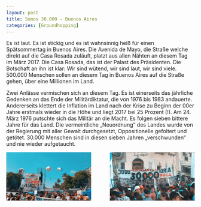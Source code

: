 ```yaml
---
layout: post
title: Somos 30.000 - Buenos Aires
categories: [Groundhopping]
---
```


Es ist laut. Es ist stickig und es ist wahnsinnig heiß für einen Spätsommertag in Buenos Aires. Die Avenida de Mayo, die Straße welche direkt auf die Casa Rosada zuläuft, platzt aus allen Nähten an diesem Tag im März 2017. Die Casa Rosada, das ist der Palast des Präsidenten. Die Botschaft an ihn ist klar: Wir sind wütend, wir sind laut, wir sind viele. 500.000 Menschen sollen an diesem Tag in Buenos Aires auf die Straße gehen, über eine Millionen im Land.

Zwei Anlässe vermischen sich an diesem Tag. Es ist einerseits das jährliche Gedenken an das Ende der Militärdiktatur, die von 1976 bis 1983 andauerte. Andererseits klettert die Inflation im Land nach der Krise zu Beginn der 00er Jahre erstmals wieder in die Höhe und liegt 2017 bei 25 Prozent (!). Am 24. März 1976 putschte sich das Militär an die Macht. Es folgen sieben bittere Jahre für das Land. Die vermeintliche „Neuordnung“ des Landes wurde von der Regierung mit aller Gewalt durchgesetzt, Oppositionelle gefoltert und getötet. 30.000 Menschen sind in diesen sieben Jahren „verschwunden“ und nie wieder aufgetaucht.

<div style="display: flex; justify-content: space-between;">
    <img src="../images/1655989643-scaled.jpg" alt="Image 1" style="width: 45%; margin-right: 5px;">
    <img src="../images/1655989513-scaled.jpg" alt="Image 2" style="width: 45%;">
</div>

